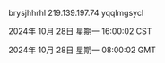 brysjhhrhl 219.139.197.74 yqqlmgsycl

2024年 10月 28日 星期一 16:00:02 CST

2024年 10月 28日 星期一 08:00:02 GMT
